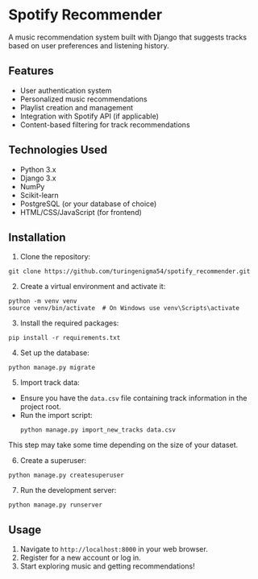 # Spotify Recommender

A music recommendation system built with Django that suggests tracks based on user preferences and listening history.

## Features

- User authentication system
- Personalized music recommendations
- Playlist creation and management
- Integration with Spotify API (if applicable)
- Content-based filtering for track recommendations

## Technologies Used

- Python 3.x
- Django 3.x
- NumPy
- Scikit-learn
- PostgreSQL (or your database of choice)
- HTML/CSS/JavaScript (for frontend)

## Installation

1. Clone the repository:
```
git clone https://github.com/turingenigma54/spotify_recommender.git
```

2. Create a virtual environment and activate it:
```
python -m venv venv
source venv/bin/activate  # On Windows use venv\Scripts\activate
```
3. Install the required packages:
```
pip install -r requirements.txt
```
4. Set up the database:
```
python manage.py migrate
```
5. Import track data:
- Ensure you have the `data.csv` file containing track information in the project root.
- Run the import script:
  ```
  python manage.py import_new_tracks data.csv
  ```
This step may take some time depending on the size of your dataset.

6. Create a superuser:
```
python manage.py createsuperuser
```
7. Run the development server:
```
python manage.py runserver
```

## Usage

1. Navigate to `http://localhost:8000` in your web browser.
2. Register for a new account or log in.
3. Start exploring music and getting recommendations!